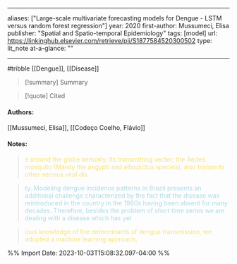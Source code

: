   
---
aliases: ["Large-scale multivariate forecasting models for Dengue - LSTM versus random forest regression"] 
year: 2020 
first-author: Mussumeci, Elisa
publisher: "Spatial and Spatio-temporal Epidemiology" 
tags: [model]
url: https://linkinghub.elsevier.com/retrieve/pii/S1877584520300502 
type: lit_note
at-a-glance: ""

--- 
#tribble
[[Dengue]], [[Disease]]
>[!summary] Summary

>[!quote] Cited

#### Authors:
[[Mussumeci, Elisa]], [[Codeço Coelho, Flávio]]
#### Notes:


 > <span style="color: #F9E076">e around the globe annually. Its transmitting vector, the Aedes mosquito (Mainly the aegypti and albopictus species), also transmits other serious viral dis</span>

  
 > <span style="color: #ADD8E6"> ty. Modeling dengue incidence patterns in Brazil presents an additional challenge characterized by the fact that the disease was reintroduced in the country in the 1980s having been absent for many decades. Therefore, besides the problem of short time series we are dealing with a disease which has yet</span> 

 

 > <span style="color: #F9E076">ious knowledge of the determinants of dengue transmission, we adopted a machine learning approach,</span>


 

%% Import Date: 2023-10-03T15:08:32.097-04:00 %%
